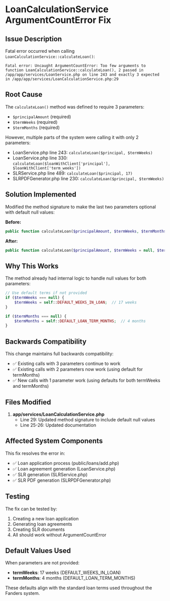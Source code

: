 # LoanCalculationService ArgumentCountError Fix

## Issue Description
Fatal error occurred when calling `LoanCalculationService::calculateLoan()`:

```
Fatal error: Uncaught ArgumentCountError: Too few arguments to function LoanCalculationService::calculateLoan(), 2 passed in /app/app/services/LoanService.php on line 243 and exactly 3 expected in /app/app/services/LoanCalculationService.php:29
```

## Root Cause
The `calculateLoan()` method was defined to require 3 parameters:
- `$principalAmount` (required)
- `$termWeeks` (required) 
- `$termMonths` (required)

However, multiple parts of the system were calling it with only 2 parameters:
- LoanService.php line 243: `calculateLoan($principal, $termWeeks)`
- LoanService.php line 330: `calculateLoan($loanWithClient['principal'], $loanWithClient['term_weeks'])`
- SLRService.php line 489: `calculateLoan($principal, 17)`
- SLRPDFGenerator.php line 230: `calculateLoan($principal, $termWeeks)`

## Solution Implemented
Modified the method signature to make the last two parameters optional with default null values:

**Before:**
```php
public function calculateLoan($principalAmount, $termWeeks, $termMonths) {
```

**After:**
```php
public function calculateLoan($principalAmount, $termWeeks = null, $termMonths = null) {
```

## Why This Works
The method already had internal logic to handle null values for both parameters:

```php
// Use default terms if not provided
if ($termWeeks === null) {
    $termWeeks = self::DEFAULT_WEEKS_IN_LOAN;  // 17 weeks
}

if ($termMonths === null) {
    $termMonths = self::DEFAULT_LOAN_TERM_MONTHS;  // 4 months
}
```

## Backwards Compatibility
This change maintains full backwards compatibility:
- ✅ Existing calls with 3 parameters continue to work
- ✅ Existing calls with 2 parameters now work (using default for termMonths)
- ✅ New calls with 1 parameter work (using defaults for both termWeeks and termMonths)

## Files Modified
1. **app/services/LoanCalculationService.php**
   - Line 29: Updated method signature to include default null values
   - Line 25-26: Updated documentation

## Affected System Components
This fix resolves the error in:
- ✅ Loan application process (public/loans/add.php)
- ✅ Loan agreement generation (LoanService.php)
- ✅ SLR generation (SLRService.php)
- ✅ SLR PDF generation (SLRPDFGenerator.php)

## Testing
The fix can be tested by:
1. Creating a new loan application
2. Generating loan agreements  
3. Creating SLR documents
4. All should work without ArgumentCountError

## Default Values Used
When parameters are not provided:
- **termWeeks**: 17 weeks (DEFAULT_WEEKS_IN_LOAN)
- **termMonths**: 4 months (DEFAULT_LOAN_TERM_MONTHS)

These defaults align with the standard loan terms used throughout the Fanders system.